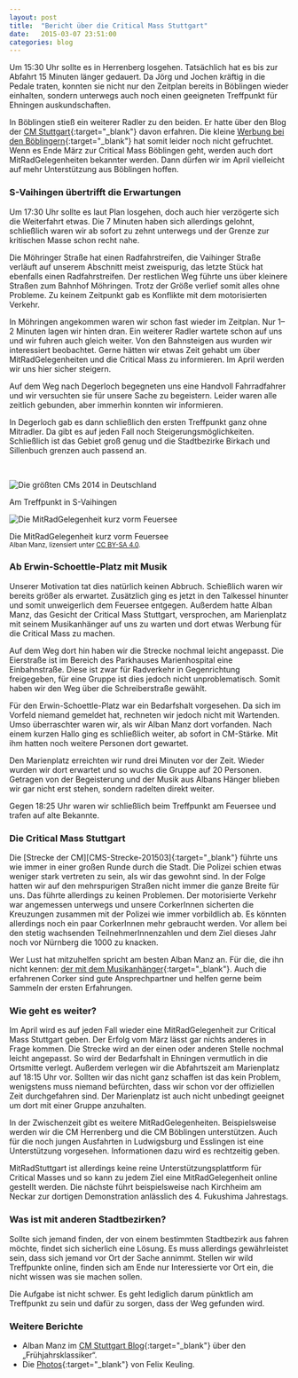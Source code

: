 ```yaml
---
layout: post
title:  "Bericht über die Critical Mass Stuttgart"
date:   2015-03-07 23:51:00
categories: blog
---
```


<div class="text-columns" markdown="1">
Um 15:30&nbsp;Uhr sollte es in Herrenberg losgehen.  Tatsächlich hat es bis zur Abfahrt 15&nbsp;Minuten länger gedauert.  Da Jörg und Jochen kräftig in die Pedale traten, konnten sie nicht nur den Zeitplan bereits in Böblingen wieder einhalten, sondern unterwegs auch noch einen geeigneten Treffpunkt für Ehningen auskundschaften.

In Böblingen stieß ein weiterer Radler zu den beiden.  Er hatte über den Blog der [CM Stuttgart][CM-Stuttgart]{:target="_blank"} davon erfahren.  Die kleine [Werbung bei den Böblingern][Werbung-BB]{:target="_blank"} hat somit leider noch nicht gefruchtet.  Wenn es Ende März zur Critical Mass Böblingen geht, werden auch dort MitRadGelegenheiten bekannter werden.  Dann dürfen wir im April vielleicht auf mehr Unterstützung aus Böblingen hoffen.
</div>

### S-Vaihingen übertrifft die Erwartungen

<div class="text-columns" markdown="1">
Um 17:30&nbsp;Uhr sollte es laut Plan losgehen, doch auch hier verzögerte sich die Weiterfahrt etwas.  Die 7&nbsp;Minuten haben sich allerdings gelohnt, schließlich waren wir ab sofort zu zehnt unterwegs und der Grenze zur kritischen Masse schon recht nahe.

Die Möhringer Straße hat einen Radfahrstreifen, die Vaihinger Straße verläuft auf unserem Abschnitt meist zweispurig, das letzte Stück hat ebenfalls einen Radfahrstreifen.  Der restlichen Weg führte uns über kleinere Straßen zum Bahnhof Möhringen.  Trotz der Größe verlief somit alles ohne Probleme.  Zu keinem Zeitpunkt gab es Konflikte mit dem motorisierten Verkehr.

In Möhringen angekommen waren wir schon fast wieder im Zeitplan.  Nur 1–2 Minuten lagen wir hinten dran.  Ein weiterer Radler wartete schon auf uns und wir fuhren auch gleich weiter.  Von den Bahnsteigen aus wurden wir interessiert beobachtet.  Gerne hätten wir etwas Zeit gehabt um über MitRadGelegenheiten und die Critical Mass zu informieren.  Im April werden wir uns hier sicher steigern.

Auf dem Weg nach Degerloch begegneten uns eine Handvoll Fahrradfahrer und wir versuchten sie für unsere Sache zu begeistern.  Leider waren alle zeitlich gebunden, aber immerhin konnten wir informieren.

In Degerloch gab es dann schließlich den ersten Treffpunkt ganz ohne Mitradler.  Da gibt es auf jeden Fall noch Steigerungsmöglichkeiten.  Schließlich ist das Gebiet groß genug und die Stadtbezirke Birkach und Sillenbuch grenzen auch passend an.
</div>

&nbsp;

<div class="row">
  <div class="col-xs-12 col-md-6">
    <div class="thumbnail">
      <img src="{{ "/images/blog/2015-03-06/Vaihingen-750.jpg" | prepend: site.baseurl }}" alt="Die größten CMs 2014 in Deutschland">
      <div class="caption">
        <p>Am Treffpunkt in S-Vaihingen</p>
      </div>
    </div>
  </div>
  <div class="col-xs-12 col-md-6">
    <div class="thumbnail">
      <img src="{{ "/images/blog/2015-03-06/Silberburgstrasse-750.jpg" | prepend: site.baseurl }}" alt="Die MitRadGelegenheit kurz vorm Feuersee">
      <div class="caption">
        <p>
          Die MitRadGelegenheit kurz vorm Feuersee<br>
          <small>
            <span class="fa fa-copyright"></span> Alban Manz,
            lizensiert unter <a href="http://creativecommons.org/licenses/by-sa/4.0/" target="_blank">CC BY-SA 4.0</a>.
          </small>
        </p>
      </div>
    </div>
  </div>
</div>


### Ab Erwin-Schoettle-Platz mit Musik

<div class="text-columns" markdown="1">
Unserer Motivation tat dies natürlich keinen Abbruch.  Schießlich waren wir bereits größer als erwartet.  Zusätzlich ging es jetzt in den Talkessel hinunter und somit unweigerlich dem Feuersee entgegen.  Außerdem hatte Alban Manz, das Gesicht der Critical Mass Stuttgart, versprochen, am Marienplatz mit seinem Musikanhänger auf uns zu warten und dort etwas Werbung für die Critical Mass zu machen.

Auf dem Weg dort hin haben wir die Strecke nochmal leicht angepasst.  Die Eierstraße ist im Bereich des Parkhauses Marienhospital eine Einbahnstraße.  Diese ist zwar für Radverkehr in Gegenrichtung freigegeben, für eine Gruppe ist dies jedoch nicht unproblematisch.  Somit haben wir den Weg über die Schreiberstraße gewählt.

Für den Erwin-Schoettle-Platz war ein Bedarfshalt vorgesehen.  Da sich im Vorfeld niemand gemeldet hat, rechneten wir jedoch nicht mit Wartenden.  Umso überraschter waren wir, als wir Alban Manz dort vorfanden.  Nach einem kurzen Hallo ging es schließlich weiter, ab sofort in CM-Stärke.  Mit ihm hatten noch weitere Personen dort gewartet.

Den Marienplatz erreichten wir rund drei Minuten vor der Zeit.  Wieder wurden wir dort erwartet und so wuchs die Gruppe auf 20 Personen.  Getragen von der Begeisterung und der Musik aus Albans Hänger blieben wir gar nicht erst stehen, sondern radelten direkt weiter.

Gegen 18:25&nbsp;Uhr waren wir schließlich beim Treffpunkt am Feuersee und trafen auf alte Bekannte.
</div>


### Die Critical Mass Stuttgart

<div class="text-columns" markdown="1">
Die [Strecke der CM][CMS-Strecke-201503]{:target="_blank"} führte uns wie immer in einer großen Runde durch die Stadt.  Die Polizei schien etwas weniger stark vertreten zu sein, als wir das gewohnt sind.  In der Folge hatten wir auf den mehrspurigen Straßen nicht immer die ganze Breite für uns.  Das führte allerdings zu keinen Problemen.  Der motorisierte Verkehr war angemessen unterwegs und unsere CorkerInnen sicherten die Kreuzungen zusammen mit der Polizei wie immer vorbildlich ab.  Es könnten allerdings noch ein paar CorkerInnen mehr gebraucht werden.  Vor allem bei den stetig wachsenden TeilnehmerInnenzahlen und dem Ziel dieses Jahr noch vor Nürnberg die 1000 zu knacken.

Wer Lust hat mitzuhelfen spricht am besten Alban Manz an.  Für die, die ihn nicht kennen: [der mit dem Musikanhänger][AlbanManz]{:target="_blank"}.  Auch die erfahrenen Corker sind gute Ansprechpartner und helfen gerne beim Sammeln der ersten Erfahrungen.
</div>

<div id="figure"></div>


### Wie geht es weiter?

<div class="text-columns" markdown="1">
Im April wird es auf jeden Fall wieder eine MitRadGelegenheit zur Critical Mass Stuttgart geben.  Der Erfolg vom März lässt gar nichts anderes in Frage kommen.  Die Strecke wird an der einen oder anderen Stelle nochmal leicht angepasst.  So wird der Bedarfshalt in Ehningen vermutlich in die Ortsmitte verlegt.  Außerdem verlegen wir die Abfahrtszeit am Marienplatz auf 18:15&nbsp;Uhr vor.  Sollten wir das nicht ganz schaffen ist das kein Problem, wenigstens muss niemand befürchten, dass wir schon vor der offiziellen Zeit durchgefahren sind.  Der Marienplatz ist auch nicht unbedingt geeignet um dort mit einer Gruppe anzuhalten.

In der Zwischenzeit gibt es weitere MitRadGelegenheiten.  Beispielsweise werden wir die CM Herrenberg und die CM Böblingen unterstützen.  Auch für die noch jungen Ausfahrten in Ludwigsburg und Esslingen ist eine Unterstützung vorgesehen.  Informationen dazu wird es rechtzeitig geben.

MitRadStuttgart ist allerdings keine reine Unterstützungsplattform für Critical Masses und so kann zu jedem Ziel eine MitRadGelegenheit online gestellt werden.  Die nächste führt beispielsweise nach Kirchheim am Neckar zur dortigen Demonstration anlässlich des 4. Fukushima Jahrestags.
</div>

### Was ist mit anderen Stadtbezirken?

<div class="text-columns" markdown="1">
Sollte sich jemand finden, der von einem bestimmten Stadtbezirk aus fahren möchte, findet sich sicherlich eine Lösung.  Es muss allerdings gewährleistet sein, dass sich jemand vor Ort der Sache annimmt.  Stellen wir wild Treffpunkte online, finden sich am Ende nur Interessierte vor Ort ein, die nicht wissen was sie machen sollen.

Die Aufgabe ist nicht schwer.  Es geht lediglich darum pünktlich am Treffpunkt zu sein und dafür zu sorgen, dass der Weg gefunden wird.
</div>


### Weitere Berichte

* Alban Manz im [CM Stuttgart Blog][CMS-Bericht]{:target="_blank"} über den „Frühjahrsklassiker“.
* Die [Photos][Gniluek-Photos]{:target="_blank"} von Felix Keuling.




<script src="{{ "/vendor/js/d3.min.js" | prepend: site.baseurl }}"></script>
<script src="{{ "/js/attendance.min.js" | prepend: site.baseurl }}"></script>

<script>
  $(document).ready(function(){
    showAttendance(
      "/data/critical-mass/attendance/stuttgart.json",
      "figure"
    );
  });
</script>




[CM-Stuttgart]:       https://criticalmassstuttgart.wordpress.com/
[Werbung-BB]:         http://www.radeln-in-bb.de/critical-mass-boeblingen-27-maerz-und-touren-zur-critical-mass-stuttgart/
[CMS-Strecke-201503]: https://criticalmassstuttgart.wordpress.com/2015/03/04/strecke-am-6-marz-2015/
[AlbanManz]:          http://gniluek.de/criticalmass/2015/01/02/html/2015-01-02_054.html
[CMS-Bericht]:        https://criticalmassstuttgart.wordpress.com/2015/03/07/fruhjahrsklassiker/
[Gniluek-Photos]:     http://gniluek.de/criticalmass/2015/03/06/index.html
